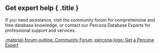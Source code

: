 <div data-banner markdown>

## Get expert help { .title }

If you need assistance, visit the community forum for comprehensive and free database knowledge, or contact our Percona Database Experts for professional support and services.

<div class="actions" markdown>

[:material-forum-outline: Community Forum](https://forums.percona.com/) [:percona-logo: Get a Percona Expert](https://www.percona.com/about/contact)
</div></div>